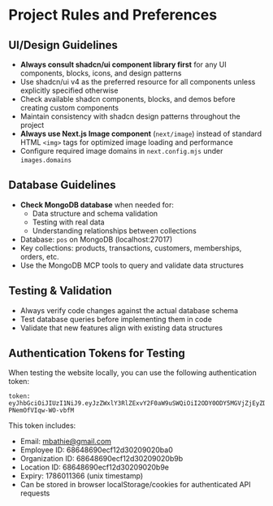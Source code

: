 # Project Rules and Preferences

## UI/Design Guidelines
- **Always consult shadcn/ui component library first** for any UI components, blocks, icons, and design patterns
- Use shadcn/ui v4 as the preferred resource for all components unless explicitly specified otherwise
- Check available shadcn components, blocks, and demos before creating custom components
- Maintain consistency with shadcn design patterns throughout the project
- **Always use Next.js Image component** (`next/image`) instead of standard HTML `<img>` tags for optimized image loading and performance
- Configure required image domains in `next.config.mjs` under `images.domains`

## Database Guidelines
- **Check MongoDB database** when needed for:
  - Data structure and schema validation
  - Testing with real data
  - Understanding relationships between collections
- Database: `pos` on MongoDB (localhost:27017)
- Key collections: products, transactions, customers, memberships, orders, etc.
- Use the MongoDB MCP tools to query and validate data structures

## Testing & Validation
- Always verify code changes against the actual database schema
- Test database queries before implementing them in code
- Validate that new features align with existing data structures

## Authentication Tokens for Testing
When testing the website locally, you can use the following authentication token:
```
token: eyJhbGciOiJIUzI1NiJ9.eyJzZWxlY3RlZExvY2F0aW9uSWQiOiI2ODY0ODY5MGVjZjEyZDMwMjA5MDJiOWUiLCJlbWFpbCI6Im1iYXRoaWVAZ21haWwuY29tIiwiZW1wbG95ZWVJZCI6IjY4NjQ4NjkwZWNmMTJkMzAyMDkwMmJhMCIsIm9yZ0lkIjoiNjg2NDg2OTBlY2YxMmQzMDIwOTAyYjliIiwiZXhwIjoxNzg2MDExMzY2fQ.Rxwtiosv9PY29k2Spl0gfuwK-PNemOfVIqw-WO-vbfM
```

This token includes:
- Email: mbathie@gmail.com
- Employee ID: 68648690ecf12d30209020ba0
- Organization ID: 68648690ecf12d30209020b9b
- Location ID: 68648690ecf12d30209020b9e
- Expiry: 1786011366 (unix timestamp)
- Can be stored in browser localStorage/cookies for authenticated API requests